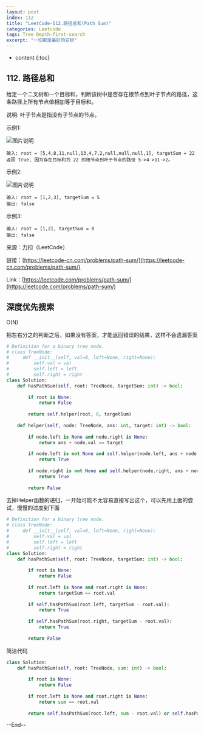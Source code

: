 ```yaml
---
layout: post
index: 112
title: "LeetCode-112.路径总和(Path Sum)"
categories: Leetcode
tags: Tree Depth-first-search
excerpt: "一切都是最好的安排"
---
```


* content
{:toc}

## 112. 路径总和

给定一个二叉树和一个目标和，判断该树中是否存在根节点到叶子节点的路径，这条路径上所有节点值相加等于目标和。

说明: 叶子节点是指没有子节点的节点。

示例1: 

![图片说明](https://geemaple.github.io/images/leetcode-algorithm-112-1.jpg)

```
输入: root = [5,4,8,11,null,13,4,7,2,null,null,null,1], targetSum = 22
返回 true, 因为存在目标和为 22 的根节点到叶子节点的路径 5->4->11->2。
```

示例2: 

![图片说明](https://geemaple.github.io/images/leetcode-algorithm-112-2.jpg)

```
输入: root = [1,2,3], targetSum = 5
输出: false
```

示例3: 

```
输入: root = [1,2], targetSum = 0
输出: false
```

来源：力扣（LeetCode）

链接：[https://leetcode-cn.com/problems/path-sum/](https://leetcode-cn.com/problems/path-sum/)

Link：[https://leetcode.com/problems/path-sum/](https://leetcode.com/problems/path-sum/)

## 深度优先搜索

O(N)

把左右分之的判断之后，如果没有答案，才能返回错误的结果，这样不会遗漏答案

```python
# Definition for a binary tree node.
# class TreeNode:
#     def __init__(self, val=0, left=None, right=None):
#         self.val = val
#         self.left = left
#         self.right = right
class Solution:
    def hasPathSum(self, root: TreeNode, targetSum: int) -> bool:
        
        if root is None:
            return False
        
        return self.helper(root, 0, targetSum)
        
    def helper(self, node: TreeNode, ans: int, target: int) -> bool:
        
        if node.left is None and node.right is None:
            return ans + node.val == target
        
        if node.left is not None and self.helper(node.left, ans + node.val, target):
            return True
        
        if node.right is not None and self.helper(node.right, ans + node.val, target):
            return True
        
        return False
```

去掉Helper函数的递归，一开始可能不太容易直接写出这个，可以先用上面的尝试，慢慢的过度到下面

```python
# Definition for a binary tree node.
# class TreeNode:
#     def __init__(self, val=0, left=None, right=None):
#         self.val = val
#         self.left = left
#         self.right = right
class Solution:
    def hasPathSum(self, root: TreeNode, targetSum: int) -> bool:
        
        if root is None:
            return False
        
        if root.left is None and root.right is None:
            return targetSum == root.val
        
        if self.hasPathSum(root.left, targetSum - root.val):
            return True
        
        if self.hasPathSum(root.right, targetSum - root.val):
            return True
        
        return False
```

简洁代码

```python
class Solution:
    def hasPathSum(self, root: TreeNode, sum: int) -> bool:
        
        if root is None:
            return False
        
        if root.left is None and root.right is None:
            return sum == root.val
            
        return self.hasPathSum(root.left, sum - root.val) or self.hasPathSum(root.right, sum - root.val)
```

--End--


